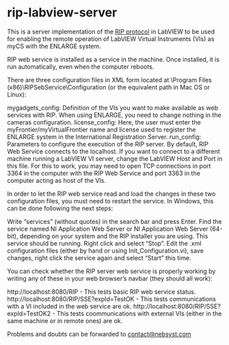 # rip-labview-server

This is a server implementation of the [RIP protocol](https://github.com/UNEDLabs/rip-spec) in LabVIEW to be used for enabling the remote operation of LabVIEW Virtual Instruments (VIs) as myCS with the ENLARGE system.

RIP web service is installed as a service in the machine. Once installed, it is run automatically, even when the computer reboots.


There are three configuration files in XML form located at \Program Files (x86)\RIPSebService\Configuration (or
   the equivalent path in Mac OS or Linux):

mygadgets_config: Definition of the VIs you want to make available as web services with RIP. When using ENLARGE, you need to change nothing in the cameras configuration. 
license_config: Here, the user must enter the myFrontier/myVirtualFrontier name and license used to register the ENLARGE system in the International Registration Server.
run_config: Parameters to configure the execution of the RIP server. By default, RIP Web Service connects to the localhost. If you want to connect to a different machine running a LabVIEW VI server, change the LabVIEW Host and Port in this file. For this to work, you may need to open TCP connections in port 3364 in the computer with the RIP Web Service and port 3363 in the computer acting as host of the VIs.


In order to let the RIP web service read and load the changes in these two configuration files, you must need to restart the service. In Windows, this can be done following the next steps:

Write “services” (without quotes) in the search bar and press Enter.
Find the service named NI Application Web Server or NI Application Web Server (64-bit), depending on your system and the RIP installer you are using. This service should be running.
Right click and select “Stop”.
Edit the .xml configuration files (either by hand or using Init_Configuration.vi), save changes, right click the service again and select “Start” this time.


You can check whether the RIP server web service is properly working by writing any of these in your web browser’s navbar (they should all work):


http://localhost:8080/RIP - This tests basic RIP web service status.
http://localhost:8080/RIP/SSE?expId=TestOK - This tests communications with a VI included in the web service are ok.
http://localhost:8080/RIP/SSE?expId=TestOK2 - This tests coommunications with external VIs (either in the same machine or in remote ones) are ok.


Problems and doubts can be forwarded to contact@nebsyst.com
